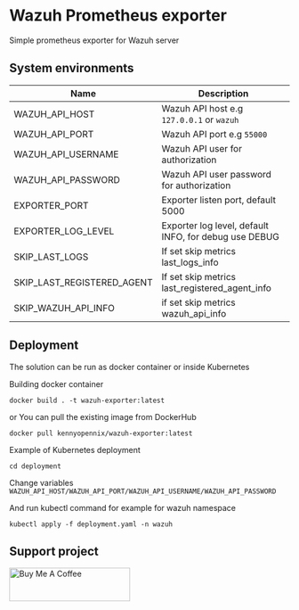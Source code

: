 # Wazuh Prometheus exporter

Simple prometheus exporter for Wazuh server

## System environments

| Name                       | Description                                           |
|----------------------------|-------------------------------------------------------|
| WAZUH_API_HOST             | Wazuh API host e.g `127.0.0.1` or `wazuh`             |
| WAZUH_API_PORT             | Wazuh API port e.g `55000`                            |
| WAZUH_API_USERNAME         | Wazuh API user for authorization                      |
| WAZUH_API_PASSWORD         | Wazuh API user password for authorization             |
| EXPORTER_PORT              | Exporter listen port, default 5000                    |
| EXPORTER_LOG_LEVEL         | Exporter log level, default INFO, for debug use DEBUG |
| SKIP_LAST_LOGS             | If set skip metrics last_logs_info                    |
| SKIP_LAST_REGISTERED_AGENT | If set skip metrics last_registered_agent_info        |
| SKIP_WAZUH_API_INFO        | if set skip metrics wazuh_api_info                    |

## Deployment

The solution can be run as docker container or inside Kubernetes

Building docker container

```shell
docker build . -t wazuh-exporter:latest

```

or You can pull the existing image from DockerHub

```shell
docker pull kennyopennix/wazuh-exporter:latest
```

Example of Kubernetes deployment

```shell
cd deployment

```

Change variables `WAZUH_API_HOST/WAZUH_API_PORT/WAZUH_API_USERNAME/WAZUH_API_PASSWORD`

And run kubectl command for example for wazuh namespace

```shell
kubectl apply -f deployment.yaml -n wazuh

```
## Support project

<a href="https://www.buymeacoffee.com/pyToshka" target="_blank"><img src="https://cdn.buymeacoffee.com/buttons/v2/default-yellow.png" alt="Buy Me A Coffee" style="height: 60px !important;width: 217px !important;" ></a>
